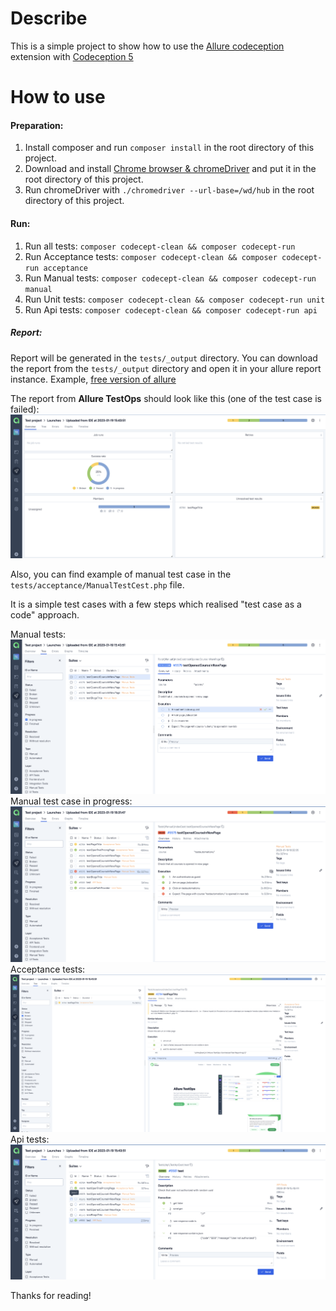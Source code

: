 # Describe
This is a simple project to show how to use the [Allure codeception](https://github.com/allure-framework/allure-php-commons2/releases/tag/v2.2.0) extension with [Codeception 5](https://codeception.com/07-28-2022/codeception-5.html)

# How to use

#### Preparation:
1. Install composer and run `composer install` in the root directory of this project.
2. Download and install [Chrome browser & chromeDriver](https://sites.google.com/a/chromium.org/chromedriver/downloads) and put it in the root directory of this project.
3. Run chromeDriver with `./chromedriver --url-base=/wd/hub` in the root directory of this project.

#### Run:
1. Run all tests: `composer codecept-clean && composer codecept-run`
2. Run Acceptance tests: `composer codecept-clean && composer codecept-run acceptance`
3. Run Manual tests: `composer codecept-clean && composer codecept-run manual`
4. Run Unit tests: `composer codecept-clean && composer codecept-run unit`
5. Run Api tests: `composer codecept-clean && composer codecept-run api`

##### Report:
Report will be generated in the `tests/_output` directory. 
You can download the report from the `tests/_output` directory and open it in your allure report instance. Example,
[free version of allure](https://zyab1ik.github.io/codeception-allure-integration)

The report from **Allure TestOps** should look like this (one of the test case is failed):
![Report with all cases](docs/images/Screenshot%202023-01-19%20at%205.01.14%20PM.png)

Also, you can find example of manual test case in the `tests/acceptance/ManualTestCest.php` file. 

It is a simple test cases with a few steps which realised "test case as a code" approach.

Manual tests:
![Manual tests](docs/images/Screenshot%202023-01-19%20at%205.09.01%20PM.png)
Manual test case in progress:
![Manual tests launch](docs/images/Screenshot%202023-01-19%20at%206.32.45%20PM.png)
Acceptance tests:
![Acceptance tests](docs/images/Screenshot%202023-01-19%20at%205.13.21%20PM.png)
Api tests:
![Api tests](docs/images/Screenshot%202023-01-19%20at%205.14.04%20PM.png)

Thanks for reading!
